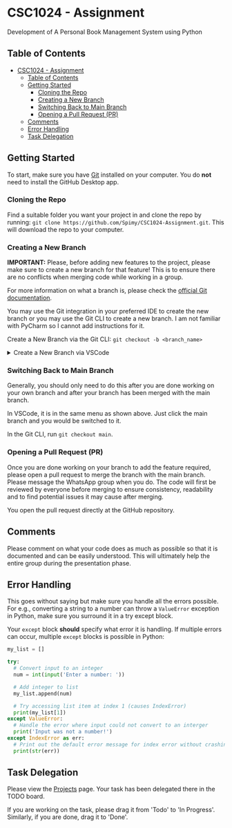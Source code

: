# CSC1024 - Assignment

Development of A Personal Book Management System using Python

## Table of Contents

- [CSC1024 - Assignment](#csc1024---assignment)
  - [Table of Contents](#table-of-contents)
  - [Getting Started](#getting-started)
    - [Cloning the Repo](#cloning-the-repo)
    - [Creating a New Branch](#creating-a-new-branch)
    - [Switching Back to Main Branch](#switching-back-to-main-branch)
    - [Opening a Pull Request (PR)](#opening-a-pull-request--pr-)
  - [Comments](#comments)
  - [Error Handling](#error-handling)
  - [Task Delegation](#task-delegation)

## Getting Started

To start, make sure you have [Git](https://git-scm.com/) installed on your computer. You do **not** need to install the GitHub Desktop app.

### Cloning the Repo

Find a suitable folder you want your project in and clone the repo by running: `git clone https://github.com/Spimy/CSC1024-Assignment.git`. This will download the repo to your computer.

### Creating a New Branch

**IMPORTANT:** Please, before adding new features to the project, please make sure to create a new branch for that feature! This is to ensure there are no conflicts when merging code while working in a group.

For more information on what a branch is, please check the [official Git documentation](https://git-scm.com/docs/user-manual#what-is-a-branch).

You may use the Git integration in your preferred IDE to create the new branch or you may use the Git CLI to create a new branch. I am not familiar with PyCharm so I cannot add instructions for it.

Create a New Branch via the Git CLI: `git checkout -b <branch_name>`

<details>
  <summary>Create a New Branch via VSCode</summary>

  <img src="https://static.spimy.dev/screenshots/Code_TIRHCHXOEF.gif" alt="vscode branch creation instruction" />
</details>

### Switching Back to Main Branch

Generally, you should only need to do this after you are done working on your own branch and after your branch has been merged with the main branch.

In VSCode, it is in the same menu as shown above. Just click the main branch and you would be switched to it.

In the Git CLI, run `git checkout main`.

### Opening a Pull Request (PR)

Once you are done working on your branch to add the feature required, please open a pull request to merge the branch with the main branch. Please message the WhatsApp group when you do. The code will first be reviewed by everyone before merging to ensure consistency, readability and to find potential issues it may cause after merging.

You open the pull request directly at the GitHub repository.

## Comments

Please comment on what your code does as much as possible so that it is documented and can be easily understood. This will ultimately help the entire group during the presentation phase.

## Error Handling

This goes without saying but make sure you handle all the errors possible. For e.g., converting a string to a number can throw a `ValueError` exception in Python, make sure you surround it in a try except block.

Your `except` block **should** specify what error it is handling. If multiple errors can occur, multiple `except` blocks is possible in Python:

```python
my_list = []

try:
  # Convert input to an integer
  num = int(input('Enter a number: '))

  # Add integer to list
  my_list.append(num)

  # Try accessing list item at index 1 (causes IndexError)
  print(my_list[1])
except ValueError:
  # Handle the error where input could not convert to an interger
  print('Input was not a number!')
except IndexError as err:
  # Print out the default error message for index error without crashing
  print(str(err))
```

## Task Delegation

Please view the [Projects](https://github.com/Spimy/CSC1024-Assignment/projects) page. Your task has been delegated there in the TODO board.

If you are working on the task, please drag it from 'Todo' to 'In Progress'. Similarly, if you are done, drag it to 'Done'.
